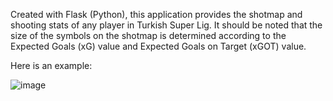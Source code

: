 Created with Flask (Python), this application provides the shotmap and shooting stats of any player in Turkish Super Lig. It should be noted that the size of the symbols on the shotmap is determined according to the Expected Goals (xG) value and Expected Goals on Target (xGOT) value.

Here is an example:

![image](https://github.com/bariscanyeksin/fotmob_shotmap_player/assets/82212277/ffea8e0e-b5d5-432b-b6b7-a37010ce39dd)
